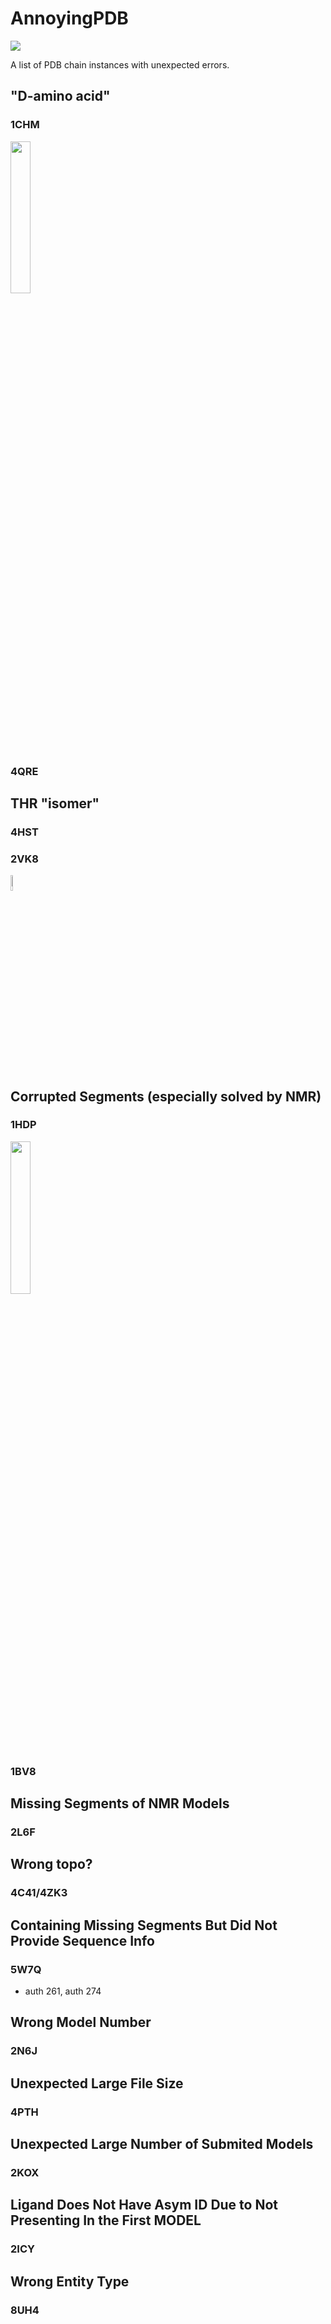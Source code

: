 # AnnoyingPDB

<img src="https://img.shields.io/badge/Annoying%20List-gray.svg?colorB=5A65B3&logo=git"/>

A list of PDB chain instances with unexpected errors.

## "D-amino acid"

### 1CHM

<img src="https://user-images.githubusercontent.com/43134199/203732188-1aca99b8-8811-4dbc-b13a-36e4053c135d.png" width="25%">


### 4QRE

## THR "isomer"

### 4HST

### 2VK8

<img src="https://user-images.githubusercontent.com/43134199/203731823-141cbc00-901f-44a6-9836-e2f9890141d7.png" width="8%">


## Corrupted Segments (especially solved by NMR)

### 1HDP

<img src="https://user-images.githubusercontent.com/43134199/203902686-4ebed8fe-a0ae-42e1-b0ed-a7cccd6bc858.png" width="25%">


### 1BV8

## Missing Segments of NMR Models

### 2L6F

## Wrong topo?

### 4C41/4ZK3

## Containing Missing Segments But Did Not Provide Sequence Info

### 5W7Q

* auth 261, auth 274

## Wrong Model Number

### 2N6J

## Unexpected Large File Size

### 4PTH

## Unexpected Large Number of Submited Models

### 2KOX

## Ligand Does Not Have Asym ID Due to Not Presenting In the First MODEL

### 2ICY

## Wrong Entity Type

### 8UH4
